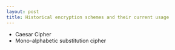 ```yaml
---
layout: post
title: Historical encryption schemes and their current usage
---
```

 - Caesar Cipher
 - Mono-alphabetic substitution cipher
<!--stackedit_data:
eyJoaXN0b3J5IjpbLTQyMjE4NjM3OV19
-->